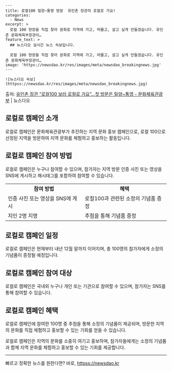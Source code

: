     ---
    title: 로컬100 밀양~통영 방문  유인촌 장관의 로컬로 가요!
    categories:
      - News
    excerpt: >
      로컬 100 현장을 직접 찾아 문화로 지역에 가고, 머물고, 살고 싶게 만들겠습니다. 유인촌 문화체육부장관이…
    feature_text: >
      ## 뉴스다오 실시간 뉴스 속보입니다.
    
      로컬 100 현장을 직접 찾아 문화로 지역에 가고, 머물고, 살고 싶게 만들겠습니다. 유인촌 문화체육부장관이…
    image: 'https://newsdao.kr/res/images/meta/newsdao_breakingnews.jpg'
    ---
    
    ![뉴스다오 속보](httpss://newsdao.kr/res/images/meta/newsdao_breakingnews.jpg)

<p>출처: <a href="httpss://newsdao.kr/2855" rel="dofollow">유인촌 장관 “로컬100 보러 로컬로 가요”…첫 방문은 밀양~통영 - 문화체육관광부</a> | 뉴스다오</p>

<h2 data-ke-size="size26">로컬로 캠페인 소개</h2>
<p data-ke-size="size16">로컬로 캠페인은 문화체육관광부가 추진하는 지역 문화 홍보 캠페인으로, 로컬 100으로 선정된 지역을 방문하여 지역 문화를 체험하고 홍보하는 활동입니다.</p>

<h2 data-ke-size="size24">로컬로 캠페인 참여 방법</h2>
<p data-ke-size="size16">로컬로 캠페인은 누구나 참여할 수 있으며, 참가자는 지역 방문 인증 사진 또는 영상을 SNS에 게시하고 해시태그를 포함하여 참여할 수 있습니다.</p>

<table>
  <tr>
    <td style="text-align: center; height: 17px;"><b>참여 방법</b></td>
    <td style="text-align: center; height: 17px;"><b>혜택</b></td>
  </tr>
  <tr>
    <td>인증 사진 또는 영상을 SNS에 게시</td>
    <td>로컬100과 관련된 소정의 기념품 증정</td>
  </tr>
  <tr>
    <td>지인 2명 지명</td>
    <td>추첨을 통해 기념품 증정</td>
  </tr>
</table>

<h2 data-ke-size="size24">로컬로 캠페인 일정</h2>
<p data-ke-size="size16">로컬로 캠페인은 현재부터 내년 12월 말까지 이어지며, 총 100명의 참가자에게 소정의 기념품이 증정될 예정입니다.</p>

<h2 data-ke-size="size24">로컬로 캠페인 참여 대상</h2>
<p data-ke-size="size16">로컬로 캠페인은 국내외 누구나 개인 또는 기관으로 참여할 수 있으며, 참가자는 SNS를 통해 참여할 수 있습니다.</p>

<h2 data-ke-size="size24">로컬로 캠페인 혜택</h2>
<p data-ke-size="size16">로컬로 캠페인에 참여한 100명 중 추첨을 통해 소정의 기념품이 제공되며, 방문한 지역의 문화를 직접 체험하고 홍보할 수 있는 기회를 얻을 수 있습니다.</p>

<p data-ke-size="size16">로컬로 캠페인은 지역의 문화를 소중히 여기고 홍보하며, 참가자들에게는 소정의 기념품과 함께 지역 문화를 체험하고 홍보할 수 있는 기회를 제공합니다.</p>

<hr> 

빠르고 정확한 뉴스를 원한다면? 바로, <a href="httpss://newsdao.kr" rel="dofollow">httpss://newsdao.kr</a>


    
